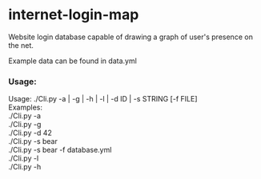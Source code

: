 # internet-login-map
Website login database capable of drawing a graph of user's presence on the net.

Example data can be found in data.yml

### Usage:
Usage: ./Cli.py  -a | -g | -h | -l | -d ID | -s STRING [-f FILE]  
Examples:  
./Cli.py -a  
./Cli.py -g  
./Cli.py -d 42  
./Cli.py -s bear  
./Cli.py -s bear -f database.yml  
./Cli.py -l  
./Cli.py -h
    

